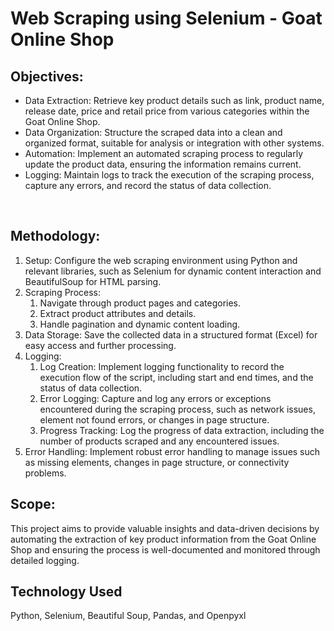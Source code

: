 # Web Scraping using Selenium - Goat Online Shop

## Objectives: 

  - Data Extraction: Retrieve key product details such as link, product name, release date, price and retail price from various categories within the Goat Online Shop.
  - Data Organization: Structure the scraped data into a clean and organized format, suitable for analysis or integration with other systems.
  - Automation: Implement an automated scraping process to regularly update the product data, ensuring the information remains current.
  - Logging: Maintain logs to track the execution of the scraping process, capture any errors, and record the status of data collection.

<br/>

## Methodology: 

  1. Setup: Configure the web scraping environment using Python and relevant libraries, such as Selenium for dynamic content interaction and BeautifulSoup for HTML parsing.
  2. Scraping Process:
     1. Navigate through product pages and categories.
     2. Extract product attributes and details.
     3. Handle pagination and dynamic content loading.
  4. Data Storage: Save the collected data in a structured format (Excel) for easy access and further processing.
  5. Logging:
     1. Log Creation: Implement logging functionality to record the execution flow of the script, including start and end times, and the status of data collection.
     2. Error Logging: Capture and log any errors or exceptions encountered during the scraping process, such as network issues, element not found errors, or changes in page structure.
     3. Progress Tracking: Log the progress of data extraction, including the number of products scraped and any encountered issues.
  6. Error Handling: Implement robust error handling to manage issues such as missing elements, changes in page structure, or connectivity problems.


## Scope: 

This project aims to provide valuable insights and data-driven decisions by automating the extraction of key product information from the Goat Online Shop and ensuring the process is well-documented and monitored through detailed logging.

## Technology Used
Python, Selenium, Beautiful Soup, Pandas, and Openpyxl

